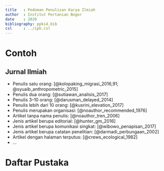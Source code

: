 ```yaml
---
title   : Pedoman Penulisan Karya Ilmiah
author  : Institut Pertanian Bogor
date    : 2020
bibliography: ppki4.bib
csl     : ../ipb.csl
---
```


# Contoh

## Jurnal Ilmiah

- Penulis satu orang: [@kolopaking_migrasi_2016,91; @syuaib_anthropometric_2015]
- Penulis dua orang: [@sutiawan_analisis_2017]
- Penulis 3–10 orang: [@darusman_delayed_2014]
- Penulis lebih dari 10 orang: [@kusrini_elevation_2017]
- Penulis merupakan organisasi: [@noauthor_recommended_1976]
- Artikel tanpa nama penulis: [@noauthor_tren_2006]
- Jenis artikel berupa editorial: [@hunter_gm_2016]
- Jenis artikel berupa komunikasi singkat: [@wibowo_penapisan_2017]
- Jenis artikel berupa catatan penelitian: [@darmadi_perbungaan_2002]
- Artikel dengan halaman terputus: [@crews_ecological_1982]
- ...


# Daftar Pustaka



